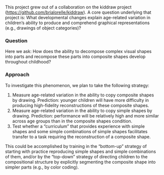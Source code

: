 
This project grew out of a collaboration on the kiddraw project (https://github.com/brialorelle/kiddraw). A core question underlying that project is: What developmental changes explain age-related variation in children’s ability to produce and comprehend graphical representations (e.g., drawings of  object categories)?

### Question
Here we ask: How does the ability to decompose complex visual shapes into parts and recompose these parts into composite shapes develop throughout childhood?

### Approach
To investigate this phenomenon, we plan to take the following strategy:

1. Measure age-related variation in the ability to copy composite shapes by drawing. 
Prediction: younger children will have more difficulty in producing high-fidelity reconstructions of these composite shapes.
2. Measure age-related variation in the ability to copy simple shapes by drawing. 
Prediction: performance will be relatively high and more similar across age groups than in the composite shapes condition.
3. Test whether a “curriculum” that provides experience with simple shapes and some simple combinations of simple shapes facilitates transfer to a task requiring the reconstruction of a composite shape.

This could be accomplished by training in the “bottom-up” strategy of starting with practice reproducing simple shapes and simple combinations of them, and/or by the “top-down” strategy of directing children to the compositional structure by explicitly segmenting the composite shape into simpler parts (e.g., by color coding).
